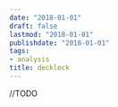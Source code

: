 ```yaml
---
date: "2018-01-01"
draft: false
lastmod: "2018-01-01"
publishdate: "2018-01-01"
tags:
- analysis
title: decklock
---
```


//TODO